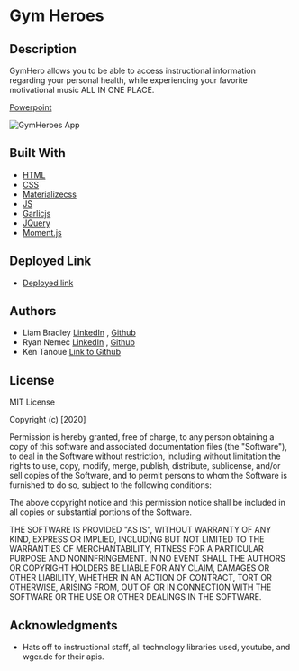# Gym Heroes

## Description

GymHero allows you to be able to access instructional information regarding your personal health, while experiencing your favorite motivational music ALL IN ONE PLACE.


[Powerpoint](https://docs.google.com/presentation/d/1LgcV0dyEc30VsZ692Io8EO8KMkb2pHzglrWWUfJTVV0/edit?ts=5f776859#slide=id.g9d87b3407a_0_31)



![GymHeroes App](https://github.com/kent28808/Project-01/blob/master/Screenshots/homepage.png)


## Built With

* [HTML](https://developer.mozilla.org/en-US/docs/Web/HTML)
* [CSS](https://www.w3schools.com/css/)
* [Materializecss](https://materializecss.com/)
* [JS](https://www.w3schools.com/js/)
* [Garlicjs](https://garlicjs.org/#usage)
* [JQuery](https://www.jquery.com)
* [Moment.js](https://www.momentjs.com)


## Deployed Link

* [Deployed link](https://kent28808.github.io/Gym-Heroes/)


## Authors

* Liam Bradley [LinkedIn](https://www.linkedin.com/in/liam-bradley-49492670/) , [Github](https://github.com/Liamhbradley11)
* Ryan Nemec [LinkedIn](https://www.linkedin.com/in/ryan-nemec-5a6b3a66/) , [Github](github.com/perfectoment)
* Ken Tanoue [Link to Github](https://github.com/kent28808/)

## License

MIT License

Copyright (c) [2020] 

Permission is hereby granted, free of charge, to any person obtaining a copy
of this software and associated documentation files (the "Software"), to deal
in the Software without restriction, including without limitation the rights
to use, copy, modify, merge, publish, distribute, sublicense, and/or sell
copies of the Software, and to permit persons to whom the Software is
furnished to do so, subject to the following conditions:

The above copyright notice and this permission notice shall be included in all
copies or substantial portions of the Software.

THE SOFTWARE IS PROVIDED "AS IS", WITHOUT WARRANTY OF ANY KIND, EXPRESS OR
IMPLIED, INCLUDING BUT NOT LIMITED TO THE WARRANTIES OF MERCHANTABILITY,
FITNESS FOR A PARTICULAR PURPOSE AND NONINFRINGEMENT. IN NO EVENT SHALL THE
AUTHORS OR COPYRIGHT HOLDERS BE LIABLE FOR ANY CLAIM, DAMAGES OR OTHER
LIABILITY, WHETHER IN AN ACTION OF CONTRACT, TORT OR OTHERWISE, ARISING FROM,
OUT OF OR IN CONNECTION WITH THE SOFTWARE OR THE USE OR OTHER DEALINGS IN THE
SOFTWARE.

## Acknowledgments

* Hats off to instructional staff, all technology libraries used, youtube, and wger.de for their apis. 
